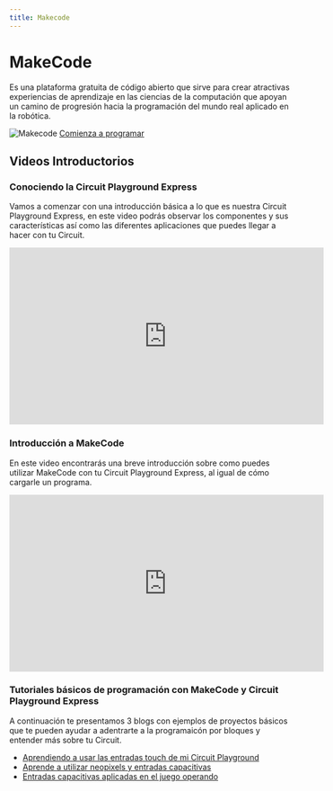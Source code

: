 ```yaml
---
title: Makecode
---
```

# MakeCode
Es una plataforma gratuita de código abierto que sirve para crear atractivas experiencias de aprendizaje en las ciencias de la computación que apoyan un camino de progresión hacia la programación del mundo real aplicado en la robótica.

![Makecode]({{site.baseurl}}/img/MakeCode.png)
                                   [Comienza a programar](https://makecode.adafruit.com/)

## Videos Introductorios
### Conociendo la Circuit Playground Express
Vamos a comenzar con una introducción básica a lo que es nuestra Circuit Playground Express, en este video podrás observar los componentes y sus características así como las diferentes aplicaciones que puedes llegar a hacer con tu Circuit.

<iframe width="560" height="315" src="https://www.youtube.com/embed/i4Bijnff0Ko" frameborder="0" allow="accelerometer; autoplay; encrypted-media; gyroscope; picture-in-picture" allowfullscreen></iframe>

### Introducción a MakeCode
En este video encontrarás una breve introducción sobre como puedes utilizar MakeCode con tu Circuit Playground Express, al igual de cómo cargarle un programa.

<iframe width="560" height="315" src="https://www.youtube.com/embed/i_KmaQWsUHw" frameborder="0" allow="accelerometer; autoplay; encrypted-media; gyroscope; picture-in-picture" allowfullscreen></iframe>

### Tutoriales básicos de programación con MakeCode y Circuit Playground Express
A continuación te presentamos 3 blogs con ejemplos de proyectos básicos que te pueden ayudar a adentrarte a la programaicón por bloques y entender más sobre tu Circuit.
* [Aprendiendo a usar las entradas touch de mi Circuit Playground
](http://makermex.com/blog/makercademy-4/post/aprendiendo-a-usar-las-entradas-touch-de-mi-circuit-playground-537)
* [Aprende a utilizar neopixels y entradas capacitivas](http://makermex.com/blog/makercademy-4/post/aprende-a-utilizar-neopixels-y-entradas-capacitivas-544)
* [Entradas capacitivas aplicadas en el juego operando](http://makermex.com/blog/makercademy-4/post/como-usar-las-entradas-capacitivas-de-mi-circuit-playground-543)



